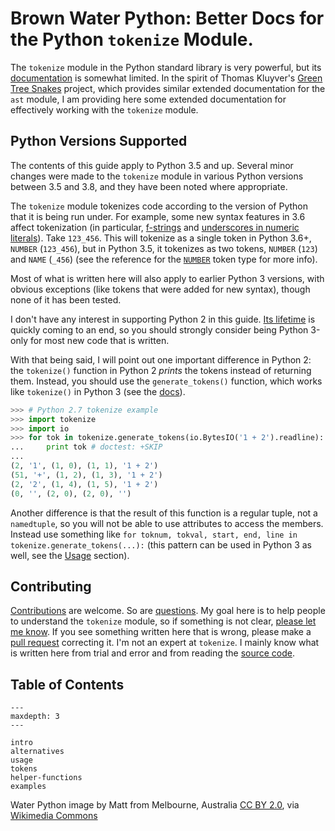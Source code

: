 Brown Water Python: Better Docs for the Python `tokenize` Module.
=================================================================

The `tokenize` module in the Python standard library is very powerful, but its
[documentation](https://docs.python.org/3/library/tokenize.html) is somewhat
limited. In the spirit of Thomas Kluyver's [Green Tree
Snakes](https://greentreesnakes.readthedocs.io/) project, which provides
similar extended documentation for the `ast` module, I am providing here some
extended documentation for effectively working with the `tokenize` module.

## Python Versions Supported

The contents of this guide apply to Python 3.5 and up. Several minor changes
were made to the `tokenize` module in various Python versions between 3.5
and 3.8, and they have been noted where appropriate.

The `tokenize` module tokenizes code according to the version of Python that
it is being run under. For example, some new syntax features in 3.6 affect
tokenization (in particular,
[f-strings](https://docs.python.org/3.6/whatsnew/3.6.html#pep-498-formatted-string-literals)
and [underscores in numeric
literals](https://docs.python.org/3.6/whatsnew/3.6.html#pep-515-underscores-in-numeric-literals)).
Take `123_456`. This will tokenize as a single token in Python 3.6+, `NUMBER`
(`123_456`), but in Python 3.5, it tokenizes as two tokens, `NUMBER` (`123`)
and `NAME` (`_456`) (see the reference for the [`NUMBER`](tokens.html#number)
token type for more info).

Most of what is written here will also apply to earlier Python 3 versions,
with obvious exceptions (like tokens that were added for new syntax), though
none of it has been tested.

I don't have any interest in supporting Python 2 in this guide. [Its lifetime](https://devguide.python.org/#status-of-python-branches) is quickly coming
to an end, so you should strongly consider being Python 3-only for most new
code that is written.

With that being said, I will point out one important difference in Python 2:
the `tokenize()` function in Python 2 *prints* the tokens instead of
returning them. Instead, you should use the `generate_tokens()` function,
which works like `tokenize()` in Python 3 (see the [docs](https://docs.python.org/2.7/library/tokenize.html)).


```py
>>> # Python 2.7 tokenize example
>>> import tokenize
>>> import io
>>> for tok in tokenize.generate_tokens(io.BytesIO('1 + 2').readline):
...     print tok # doctest: +SKIP
...
(2, '1', (1, 0), (1, 1), '1 + 2')
(51, '+', (1, 2), (1, 3), '1 + 2')
(2, '2', (1, 4), (1, 5), '1 + 2')
(0, '', (2, 0), (2, 0), '')
```

Another difference is that the result of this function is a regular tuple, not
a `namedtuple`, so you will not be able to use attributes to access the
members. Instead use something like `for toknum, tokval, start, end, line in
tokenize.generate_tokens(...):` (this pattern can be used in Python 3 as
well, see the [Usage](usage.html#calling-syntax) section).


## Contributing

[Contributions](https://github.com/asmeurer/brown-water-python) are welcome.
So are [questions](https://github.com/asmeurer/brown-water-python/issues). My
goal here is to help people to understand the `tokenize` module, so if
something is not clear, [please let me
know](https://github.com/asmeurer/brown-water-python/issues). If you see
something written here that is wrong, please make a [pull
request](https://github.com/asmeurer/brown-water-python/pulls) correcting it.
I'm not an expert at `tokenize`. I mainly know what is written here from trial
and error and from reading the [source
code](https://github.com/python/cpython/blob/master/Lib/tokenize.py).

## Table of Contents

```{toctree}
---
maxdepth: 3
---

intro
alternatives
usage
tokens
helper-functions
examples
```

<div class="footer" style="text-align: left;">Water Python image by Matt
from Melbourne, Australia <a
href="https://creativecommons.org/licenses/by/2.0/">CC BY 2.0</a>, via <a
href="https://commons.wikimedia.org/wiki/File:Water_Python_(Liasis_mackloti)_(8692394648).jpg">Wikimedia
Commons</a></div><p>
